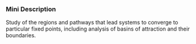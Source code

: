 ### Mini Description

Study of the regions and pathways that lead systems to converge to particular fixed points, including analysis of basins of attraction and their boundaries.
